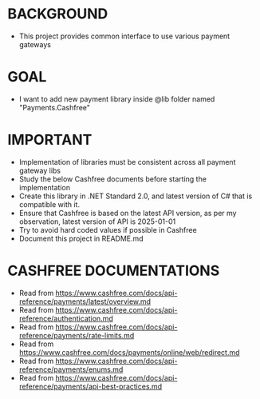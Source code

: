 # BACKGROUND
- This project provides common interface to use various payment gateways

# GOAL
- I want to add new payment library inside @lib folder named "Payments.Cashfree"

# IMPORTANT
- Implementation of libraries must be consistent across all payment gateway libs
- Study the below Cashfree documents before starting the implementation
- Create this library in .NET Standard 2.0, and latest version of C# that is compatible with it.
- Ensure that Cashfree is based on the latest API version, as per my observation, latest version of API is 2025-01-01
- Try to avoid hard coded values if possible in Cashfree
- Document this project in README.md

# CASHFREE DOCUMENTATIONS
- Read from https://www.cashfree.com/docs/api-reference/payments/latest/overview.md 
- Read from https://www.cashfree.com/docs/api-reference/authentication.md 
- Read from https://www.cashfree.com/docs/api-reference/payments/rate-limits.md 
- Read from https://www.cashfree.com/docs/payments/online/web/redirect.md 
- Read from https://www.cashfree.com/docs/api-reference/payments/enums.md 
- Read from https://www.cashfree.com/docs/api-reference/payments/api-best-practices.md

